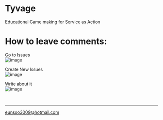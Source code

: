 # Tyvage
Educational Game making for Service as Action


# How to leave comments:
Go to Issues
<br/>
![image](https://user-images.githubusercontent.com/68652106/120166543-f9b15580-c1fc-11eb-8bfd-3b33484a6fc7.png)

Create New Issues
<br/>
![image](https://user-images.githubusercontent.com/68652106/120166629-12ba0680-c1fd-11eb-8005-9ff093d0e205.png)

Write about it
<br/>
![image](https://user-images.githubusercontent.com/68652106/120166681-22d1e600-c1fd-11eb-9baf-fe71eb0b807d.png)

<br/>
<hr/>
<a href="mailto:eunsoo3009@hotmail.com">eunsoo3009@hotmail.com</a>
